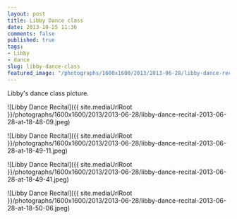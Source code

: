 ```yaml
---
layout: post
title: Libby Dance class
date: 2013-10-25 11:36
comments: false
published: true
tags:
- Libby
- dance
slug: libby-dance-class
featured_image: "/photographs/1600x1600/2013/2013-06-28/libby-dance-recital-2013-06-28-at-18-48-09.jp"
---
```

Libby's dance class picture.

![Libby Dance Recital]({{ site.mediaUrlRoot }}/photographs/1600x1600/2013/2013-06-28/libby-dance-recital-2013-06-28-at-18-48-09.jpeg)

![Libby Dance Recital]({{ site.mediaUrlRoot }}/photographs/1600x1600/2013/2013-06-28/libby-dance-recital-2013-06-28-at-18-49-11.jpeg)

![Libby Dance Recital]({{ site.mediaUrlRoot }}/photographs/1600x1600/2013/2013-06-28/libby-dance-recital-2013-06-28-at-18-49-41.jpeg)

![Libby Dance Recital]({{ site.mediaUrlRoot }}/photographs/1600x1600/2013/2013-06-28/libby-dance-recital-2013-06-28-at-18-50-06.jpeg)
